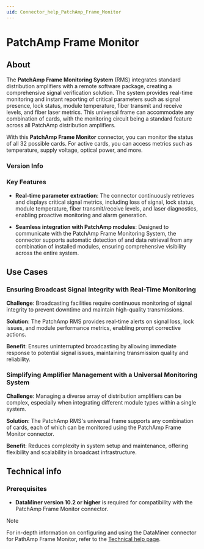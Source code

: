 ```yaml
---
uid: Connector_help_PatchAmp_Frame_Monitor
---
```


# PatchAmp Frame Monitor

## About

The **PatchAmp Frame Monitoring System** (RMS) integrates standard distribution amplifiers with a remote software package, creating a comprehensive signal verification solution. The system provides real-time monitoring and instant reporting of critical parameters such as signal presence, lock status, module temperature, fiber transmit and receive levels, and fiber laser metrics. This universal frame can accommodate any combination of cards, with the monitoring circuit being a standard feature across all PatchAmp distribution amplifiers.

With this **PatchAmp Frame Monitor** connector, you can monitor the status of all 32 possible cards. For active cards, you can access metrics such as temperature, supply voltage, optical power, and more.

### Version Info

### Key Features

- **Real-time parameter extraction**: The connector continuously retrieves and displays critical signal metrics, including loss of signal, lock status, module temperature, fiber transmit/receive levels, and laser diagnostics, enabling proactive monitoring and alarm generation.

- **Seamless integration with PatchAmp modules**: Designed to communicate with the PatchAmp Frame Monitoring System, the connector supports automatic detection of and data retrieval from any combination of installed modules, ensuring comprehensive visibility across the entire system.

## Use Cases

### Ensuring Broadcast Signal Integrity with Real-Time Monitoring

**Challenge**: Broadcasting facilities require continuous monitoring of signal integrity to prevent downtime and maintain high-quality transmissions.

**Solution**: The PatchAmp RMS provides real-time alerts on signal loss, lock issues, and module performance metrics, enabling prompt corrective actions.

**Benefit**: Ensures uninterrupted broadcasting by allowing immediate response to potential signal issues, maintaining transmission quality and reliability.

### Simplifying Amplifier Management with a Universal Monitoring System

**Challenge**: Managing a diverse array of distribution amplifiers can be complex, especially when integrating different module types within a single system.

**Solution**: The PatchAmp RMS's universal frame supports any combination of cards, each of which can be monitored using the PatchAmp Frame Monitor connector.

**Benefit**: Reduces complexity in system setup and maintenance, offering flexibility and scalability in broadcast infrastructure.

## Technical info

### Prerequisites

- **DataMiner version 10.2 or higher** is required for compatibility with the PatchAmp Frame Monitor connector.

> [!NOTE]
> For in-depth information on configuring and using the DataMiner connector for PathAmp Frame Monitor, refer to the [Technical help page](xref:Connector_help_PatchAmp_Frame_Monitor_Technical).

